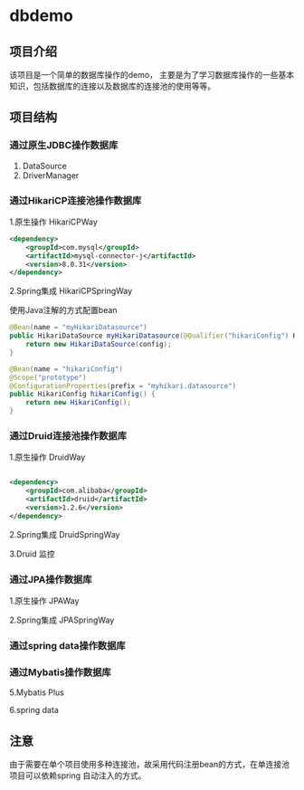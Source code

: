 # dbdemo

## 项目介绍
该项目是一个简单的数据库操作的demo，
主要是为了学习数据库操作的一些基本知识，包括数据库的连接以及数据库的连接池的使用等等。

## 项目结构

### 通过原生JDBC操作数据库

1. DataSource
2. DriverManager

### 通过HikariCP连接池操作数据库
1.原生操作 HikariCPWay
```xml
<dependency>
    <groupId>com.mysql</groupId>
    <artifactId>mysql-connector-j</artifactId>
    <version>8.0.31</version>
</dependency>
```

2.Spring集成 HikariCPSpringWay

使用Java注解的方式配置bean
```java
@Bean(name = "myHikariDatasource")
public HikariDataSource myHikariDatasource(@Qualifier("hikariConfig") HikariConfig config) {
    return new HikariDataSource(config);
}

@Bean(name = "hikariConfig")
@Scope("prototype")
@ConfigurationProperties(prefix = "myhikari.datasource")
public HikariConfig hikariConfig() {
    return new HikariConfig();
}
```

### 通过Druid连接池操作数据库

1.原生操作 DruidWay
```xml

<dependency>
    <groupId>com.alibaba</groupId>
    <artifactId>druid</artifactId>
    <version>1.2.6</version>
</dependency>
```

2.Spring集成 DruidSpringWay

3.Druid 监控

### 通过JPA操作数据库

1.原生操作 JPAWay

2.Spring集成 JPASpringWay

### 通过spring data操作数据库

### 通过Mybatis操作数据库

5.Mybatis Plus

6.spring data

## 注意

由于需要在单个项目使用多种连接池，故采用代码注册bean的方式，在单连接池项目可以依赖spring 自动注入的方式。


